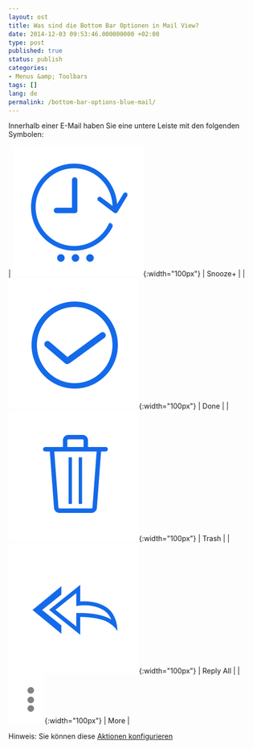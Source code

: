 ```yaml
---
layout: ost
title: Was sind die Bottom Bar Optionen in Mail View?
date: 2014-12-03 09:53:46.000000000 +02:00
type: post
published: true
status: publish
categories:
- Menus &amp; Toolbars
tags: []
lang: de
permalink: /bottom-bar-options-blue-mail/
---
```


Innerhalb einer E-Mail haben Sie eine untere Leiste mit den folgenden Symbolen:

| ![Action Later](/assets/ic_action_later-.png){:width="100px"} | Snooze+ |
| ![Action Done](/assets/ic_action_done.png){:width="100px"} | Done |
| ![Trash](/assets/folder_trash.png){:width="100px"} | Trash |
| ![Reply](/assets/ic_action_reply_all.png){:width="100px"} | Reply All |
| ![More](/assets/ic_action_overflow.png){:width="100px"} | More |

Hinweis: Sie können diese [Aktionen konfigurieren](/how-to-configure-the-bottom-bar-actions/)
